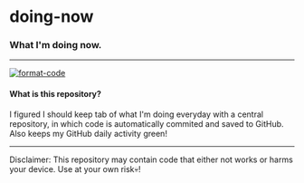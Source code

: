 # doing-now

### What I'm doing now.

---

[![format-code](https://github.com/rentruewang/tmp/actions/workflows/format.yaml/badge.svg)](https://github.com/rentruewang/tmp/actions/workflows/format.yaml)

#### What is this repository?

I figured I should keep tab of what I'm doing everyday with a central repository, in which code is automatically commited and saved to GitHub. Also keeps my GitHub daily activity green!

---

Disclaimer: This repository may contain code that either not works or harms your device. Use at your own risk💀!
